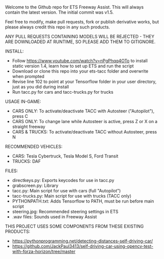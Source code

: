 Welcome to the Github repo for ETS Freeway Assist. This will always contain the latest version. The initial commit was v1.5.

Feel free to modify, make pull requests, fork or publish derivative works, but please always credit this repo in any such products.

ANY PULL REQUESTS CONTAINING MODELS WILL BE REJECTED - THEY ARE DOWNLOADED AT RUNTIME, SO PLEASE ADD THEM TO GITIGNORE.

INSTALL:
- Follow https://www.youtube.com/watch?v=nPgPhqq4OTo to install static version 1.4, learn how to set up ETS and run the script
- Download or clone this repo into your ets-tacc folder and overwrite when prompted
- Revise line 102 to point at your Tensorflow folder in your user directory, just as you did during install
- Run tacc.py for cars and tacc-trucks.py for trucks

USAGE IN-GAME:
- CARS ONLY: To activate/deactivate TACC with Autosteer ("Autopilot"), press C
- CARS ONLY: To change lane while Autosteer is active, press Z or X on a straight freeway
- CARS & TRUCKS: To activate/deactivate TACC without Autosteer, press N

RECOMMENDED VEHICLES:
- CARS: Tesla Cybertruck, Tesla Model S, Ford Transit
- TRUCKS: DAF

FILES:
- directkeys.py: Exports keycodes for use in tacc.py
- grabscreen.py: Library 
- tacc.py: Main script for use with cars (full "Autopilot")
- tacc-trucks.py: Main script for use with trucks (TACC only)
- PYTHONPATH.txt: Adds Tensorflow to PATH, must be run before main script
- steering.jpg: Recommended steering settings in ETS
- .wav files: Sounds used in Freeway Assist

THIS PROJECT USES SOME COMPONENTS FROM THESE EXISTING PRODUCTS:
- https://pythonprogramming.net/detecting-distances-self-driving-car/
- https://github.com/JackPaul3413/self-driving-car-using-opencv-test-with-forza-horizon/tree/master

